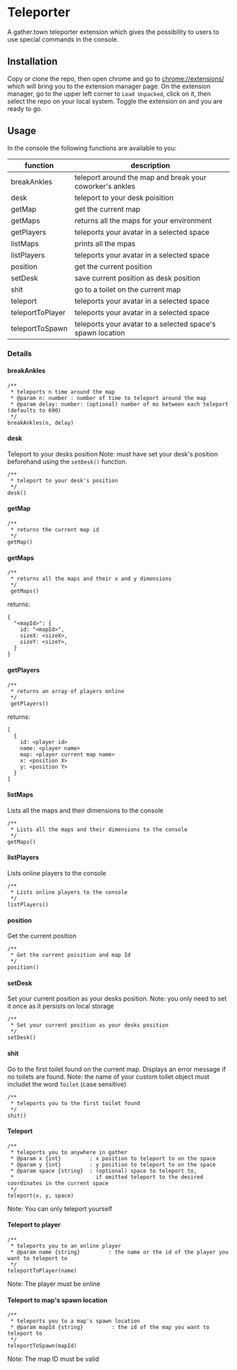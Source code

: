 # Teleporter

A gather.town teleporter extension which gives the possibility to users to use special commands in the console.

## Installation

Copy or clone the repo, then open chrome and go to [chrome://extensions/](chrome://extensions/) which will bring you to the extension manager page.
On the extension manager, go to the upper left corner to `Load Unpacked`, click on it, then select the repo on your local system.
Toggle the extension on and you are ready to go.

## Usage

In the console the following functions are available to you:

| function         | description                                                |
| ---------------- | ---------------------------------------------------------- |
| breakAnkles      | teleport around the map and break your coworker's ankles   |
| desk             | teleport to your desk poisition                            |
| getMap           | get the current map                                        |
| getMaps          | returns all the maps for your environment                  |
| getPlayers       | teleports your avatar in a selected space                  |
| listMaps         | prints all the mpas                                        |
| listPlayers      | teleports your avatar in a selected space                  |
| position         | get the current position                                   |
| setDesk          | save current position as desk position                    |
| shit             | go to a toilet on the current map                          |
| teleport         | teleports your avatar in a selected space                  |
| teleportToPlayer | teleports your avatar in a selected space                  |
| teleportToSpawn  | teleports your avatar to a selected space's spawn location |

### Details

#### breakAnkles
```
/**
 * teleports n time around the map
 * @param n: number : number of time to teleport around the map
 * @param delay: number: (optional) number of ms between each teleport (defaults to 690)
 */
breakAnkles(n, delay)
```

#### desk

Teleport to your desks position
Note: must have set your desk's position beforehand using the `setDesk()` function.
```
/**
 * teleport to your desk's position
 */
desk()
```

#### getMap

```
/**
 * returns the current map id
 */
getMap()
```

#### getMaps

```
/**
 * returns all the maps and their x and y dimensions
 */
 getMaps()
```

returns:

```
{
  "<mapId>": {
    id: "<mapId>",
    sizeX: <sizeX>,
    sizeY: <sizeY>,
  }
}
```

#### getPlayers

```
/**
 * returns an array of players online
 */
 getPlayers()
```

returns:

```
[
  {
    id: <player id>
    name: <player name>
    map: <player current map name>
    x: <position X>
    y: <position Y>
  }
]
```

#### listMaps

Lists all the maps and their dimensions to the console

```
/**
 * Lists all the maps and their dimensions to the console
 */
getMaps()
```

#### listPlayers

Lists online players to the console

```
/**
 * Lists online players to the console
 */
listPlayers()
```

#### position

Get the current position

```
/**
 * Get the current poisition and map Id
 */
position()
```

#### setDesk
Set your current position as your desks position.
Note: you only need to set it once as it persists on local storage
```
/**
 * Set your current position as your desks position
 */
setDesk()
```

#### shit

Go to the first toilet found on the current map.
Displays an error message if no toilets are found.
Note: the name of your custom toilet object must includet the word `Toilet` (case sensitive)
```
/**
 * teleports you to the first toilet found
 */
shit()
```

#### Teleport

```
/**
 * teleports you to anywhere in gather
 * @param x {int}         : x position to teleport to on the space
 * @param y {int}         : y position to teleport to on the space
 * @param space {string}  : (optional) space to teleport to,
 *                          if omitted teleport to the desired coordinates in the current space
 */
teleport(x, y, space)
```

Note: You can only teleport yourself

#### Teleport to player

```
/**
 * teleports you to an online player
 * @param name {string}         : the name or the id of the player you want to teleport to
 */
teleportToPlayer(name)
```

Note: The player must be online

#### Teleport to map's spawn location

```
/**
 * teleports you to a map's spawn location
 * @param mapId {string}         : the id of the map you want to teleport to
 */
teleportToSpawn(mapId)
```

Note: The map ID must be valid
